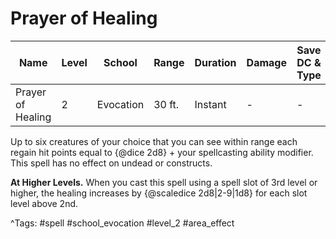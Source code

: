 # Prayer of Healing

| Name | Level | School | Range | Duration | Damage | Save DC & Type |
|------|-------|--------|-------|----------|--------|----------------|
| Prayer of Healing | 2 | Evocation | 30 ft. | Instant | - | - |

Up to six creatures of your choice that you can see within range each regain hit points equal to {@dice 2d8} + your spellcasting ability modifier. This spell has no effect on undead or constructs.

**At Higher Levels.** When you cast this spell using a spell slot of 3rd level or higher, the healing increases by {@scaledice 2d8|2-9|1d8} for each slot level above 2nd.

^Tags: #spell #school_evocation #level_2 #area_effect